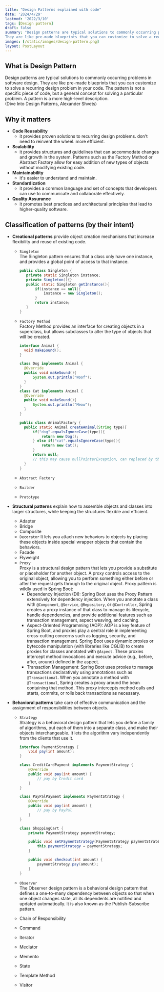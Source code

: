 ```yaml
---
title: "Design Patterns explained with code"
date: '2024/4/29'
lastmod: '2022/3/10'
tags: [Design pattern]
draft: false
summary: "Design patterns are typical solutions to commonly occurring problems in software design.
They are like pre-made blueprints that you can customize to solve a recurring design problem in your code."
images: [/static/images/design-pattern.png]
layout: PostLayout
---
```


## What is Design Pattern
Design patterns are typical solutions to commonly occurring problems in software design. 
They are like pre-made blueprints that you can customize to solve a recurring design problem in your code.
The pattern is not a specific piece of code, but a general concept for solving a particular problem.
A pattern is a more high-level description.  
(Dive Into Design Patterns, Alexander Shvets)


## Why it matters
- **Code Reusability**
  - it provides proven solutions to recurring design problems. don't need to reinvent the wheel. more efficient.
- **Scalability**
  - it provides structures and guidelines that can accommodate changes and growth in the system. Patterns such as the Factory Method or Abstract Factory allow for easy addition of new types of objects without modifying existing code.
- **Maintainability**
  - it's easier to understand and maintain.
- **Standardization**
  - it provides a common language and set of concepts that developers can use to communicate and collaborate effectively.
- **Quality Assurance**
  - it promotes best practices and architectural principles that lead to higher-quality software.


## Classification of patterns (by their intent)
- **Creational patterns**
  provide object creation mechanisms that increase flexibility and reuse of existing code.
  - `Singleton`  
    The Singleton pattern ensures that a class only have one instance, and provides a global point of access to that instance.  
    ```Java
    public class Singleton {
       private static Singleton instance;
       private Singleton(){}
       public static Singleton getInstance(){
           if(instance == null){
               instance = new Singleton();
           }
           return instance;
       }
    }
    ```
  - `Factory Method`  
    Factory Method provides an interface for creating objects in a superclass, but allows subclasses to alter the type of objects that will be created.
    ```Java
    interface Animal {
      void makeSound();
    }
  
    class Dog implements Animal {
      @Override
      public void makeSound(){
          System.out.println("Woof");
      }
    }
    class Cat implements Animal {
      @Override
      public void makeSound(){
          System.out.println("Meow");
      }
    }
    
    public class AnimalFactory {
      public static Animal createAnimal(String type){
          if("dog".equalsIgnoreCase(type)){
              return new Dog();
          } else if("cat".equalsIgnoreCase(type)){
              return new Cat();
          }
          return null;
          // this may cause nullPointerException, can replaced by throw an exception
      }
    }
    ```
  - `Abstract Factory`  
    

  - `Builder`
  - `Prototype`

- **Structural patterns**
  explain how to assemble objects and classes into larger structures, while keeping the structures flexible and efficient.
  - Adapter
  - Bridge
  - Composite
  - `Decorator`
    It lets you attach new behaviors to objects by placing these objects inside special wrapper objects that contain the behaviors.
  - Facade
  - Flyweight
  - `Proxy`  
    Proxy is a structural design pattern that lets you provide a substitute or placeholder for another object. A proxy controls access to the original object, allowing you to perform something either before or after the request gets through to the original object.
    Proxy pattern is wildly used in Spring Boot:
    - Dependency Injection (DI): Spring Boot uses the Proxy Pattern extensively for dependency injection. When you annotate a class with `@Component`, `@Service`, `@Repository`, or `@Controller`, Spring creates a proxy instance of that class to manage its lifecycle, handle dependencies, and provide additional features such as transaction management, aspect weaving, and caching.
    - Aspect-Oriented Programming (AOP): AOP is a key feature of Spring Boot, and proxies play a central role in implementing cross-cutting concerns such as logging, security, and transaction management. Spring Boot uses dynamic proxies or bytecode manipulation (with libraries like CGLIB) to create proxies for classes annotated with `@Aspect`. These proxies intercept method invocations and execute advice (e.g., before, after, around) defined in the aspect.
    - Transaction Management: Spring Boot uses proxies to manage transactions declaratively using annotations such as `@Transactional`. When you annotate a method with `@Transactional`, Spring creates a proxy around the bean containing that method. This proxy intercepts method calls and starts, commits, or rolls back transactions as necessary.
- **Behavioral patterns**
  take care of effective communication and the assignment of responsibilities between objects.
  - `Strategy`  
    Strategy is a behavioral design pattern that lets you define a family of algorithms, put each of them into a separate class, and make their objects interchangeable. It lets the algorithm vary independently from the clients that use it.
    ```Java
    interface PaymentStrategy {
        void pay(int amount);
    }
  
    class CreditCardPayment implements PaymentStrategy {
        @Override
        public void pay(int amount) {
            // pay by Credit card
        }
    }
  
    class PayPalPayment implements PaymentStrategy {
        @Override
        public void pay(int amount) {
            // pay by PayPal
        }
    }
  
    class ShoppingCart {
        private PaymentStrategy paymentStrategy;
  
        public void setPaymentStrategy(PaymentStrategy paymentStrategy) {
            this.paymentStrategy = paymentStrategy;
        }
  
        public void checkout(int amount) {
            paymentStrategy.pay(amount);
        }
    }
    ```
  - `Observer`  
    The Observer design pattern is a behavioral design pattern that defines a one-to-many dependency between objects so that when one object changes state, all its dependents are notified and updated automatically. 
    It is also known as the Publish-Subscribe pattern.
  
  - Chain of Responsibility
  - Command
  - Iterator
  - Mediator
  - Memento
  - State
  - Template Method
  - Visitor
